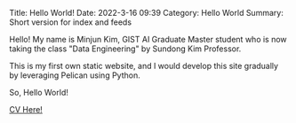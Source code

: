 Title: Hello World!
Date: 2022-3-16 09:39
Category: Hello World
Summary: Short version for index and feeds

Hello! My name is Minjun Kim, GIST AI Graduate Master student who is now taking the class "Data Engineering" by Sundong Kim Professor.

This is my first own static website, and I would develop this site gradually by leveraging Pelican using Python.

So, Hello World!

[CV Here!]({static}/CV/CV.pdf)
